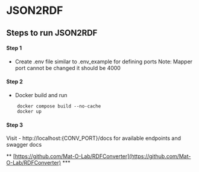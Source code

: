 # JSON2RDF

## Steps to run JSON2RDF

#### Step 1
- Create .env file similar to .env_example for defining ports
  Note: Mapper port cannot be changed it should be 4000 

#### Step 2

- Docker build and run 
```
    docker compose build --no-cache
    docker up
```

#### Step 3

Visit - http://localhost:{CONV_PORT}/docs for available endpoints and swagger docs

** [https://github.com/Mat-O-Lab/RDFConverter](https://github.com/Mat-O-Lab/RDFConverter) ***